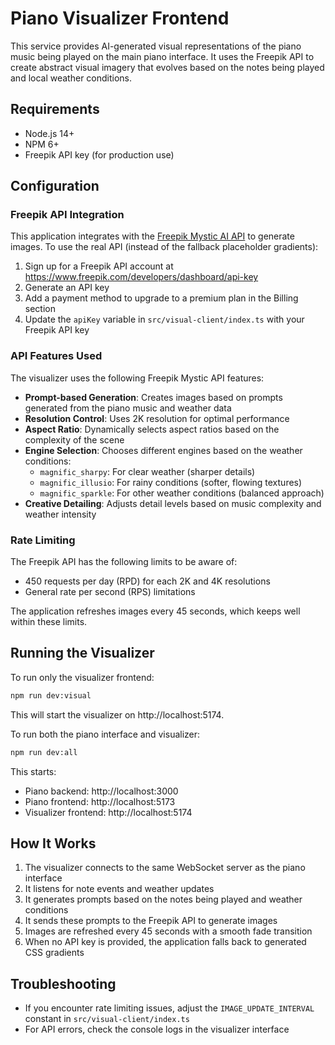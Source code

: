 # Piano Visualizer Frontend

This service provides AI-generated visual representations of the piano music being played on the main piano interface. It uses the Freepik API to create abstract visual imagery that evolves based on the notes being played and local weather conditions.

## Requirements

- Node.js 14+
- NPM 6+
- Freepik API key (for production use)

## Configuration

### Freepik API Integration

This application integrates with the [Freepik Mystic AI API](https://docs.freepik.com/mystic) to generate images. To use the real API (instead of the fallback placeholder gradients):

1. Sign up for a Freepik API account at https://www.freepik.com/developers/dashboard/api-key
2. Generate an API key
3. Add a payment method to upgrade to a premium plan in the Billing section
4. Update the `apiKey` variable in `src/visual-client/index.ts` with your Freepik API key

### API Features Used

The visualizer uses the following Freepik Mystic API features:

- **Prompt-based Generation**: Creates images based on prompts generated from the piano music and weather data
- **Resolution Control**: Uses 2K resolution for optimal performance
- **Aspect Ratio**: Dynamically selects aspect ratios based on the complexity of the scene
- **Engine Selection**: Chooses different engines based on the weather conditions:
  - `magnific_sharpy`: For clear weather (sharper details)
  - `magnific_illusio`: For rainy conditions (softer, flowing textures)
  - `magnific_sparkle`: For other weather conditions (balanced approach)
- **Creative Detailing**: Adjusts detail levels based on music complexity and weather intensity

### Rate Limiting

The Freepik API has the following limits to be aware of:

- 450 requests per day (RPD) for each 2K and 4K resolutions
- General rate per second (RPS) limitations

The application refreshes images every 45 seconds, which keeps well within these limits.

## Running the Visualizer

To run only the visualizer frontend:

```bash
npm run dev:visual
```

This will start the visualizer on http://localhost:5174.

To run both the piano interface and visualizer:

```bash
npm run dev:all
```

This starts:

- Piano backend: http://localhost:3000
- Piano frontend: http://localhost:5173
- Visualizer frontend: http://localhost:5174

## How It Works

1. The visualizer connects to the same WebSocket server as the piano interface
2. It listens for note events and weather updates
3. It generates prompts based on the notes being played and weather conditions
4. It sends these prompts to the Freepik API to generate images
5. Images are refreshed every 45 seconds with a smooth fade transition
6. When no API key is provided, the application falls back to generated CSS gradients

## Troubleshooting

- If you encounter rate limiting issues, adjust the `IMAGE_UPDATE_INTERVAL` constant in `src/visual-client/index.ts`
- For API errors, check the console logs in the visualizer interface
